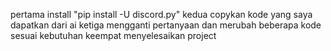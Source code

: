 pertama install "pip install -U discord.py"
kedua copykan kode yang saya dapatkan dari ai
ketiga mengganti pertanyaan dan merubah beberapa kode sesuai kebutuhan
keempat menyelesaikan project
